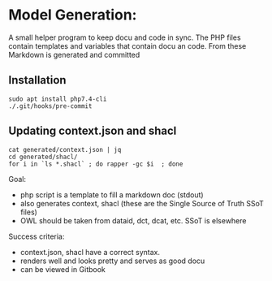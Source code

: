 # Model Generation:

A small helper program to keep docu and code in sync. 
The PHP files contain templates and variables that contain docu an code. 
From these Markdown is generated and committed

## Installation
```
sudo apt install php7.4-cli
./.git/hooks/pre-commit
```

## Updating context.json and shacl 
```
cat generated/context.json | jq
cd generated/shacl/
for i in `ls *.shacl` ; do rapper -gc $i  ; done
```

Goal:
* php script is a template to fill a markdown doc (stdout)
* also generates context, shacl (these are the Single Source of Truth SSoT files)
* OWL should be taken from dataid, dct, dcat, etc. SSoT is elsewhere

Success criteria:
* context.json, shacl have a correct syntax.
* renders well and looks pretty and serves as good docu
* can be viewed in Gitbook 


